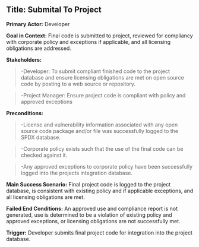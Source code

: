 ## Title: Submital To Project
**Primary Actor:** Developer

**Goal in Context:** Final code is submitted to project, reviewed for compliancy with corporate policy and exceptions if applicable, and all licensing obligations are addressed.

__Stakeholders:__
  >-Developer: To submit compliant finished code to the project database and ensure licensing obligations are met on open source code by posting to a web source or repository.
  
  >-Project Manager: Ensure project code is compliant with policy and approved exceptions
  
__Preconditions:__
  >-License and vulnerability information associated with any open source code package and/or file was successfully logged to the SPDX database.  
  
  >-Corporate policy exists such that the use of the final code can be checked against it.
  
  >-Any approved exceptions to corporate policy have been successfully logged into the projects integration database.
  
**Main Success Scenario:** Final project code is logged to the project database, is consistent with existing policy and if applicable exceptions, and all licensing obligations are met.

**Failed End Conditions:** An approved use and compliance report is not generated, use is determined to be a violation of existing policy and approved exceptions, or licensing obligations are not successfully met. 

**Trigger:** Developer submits final project code for integration into the project database.
